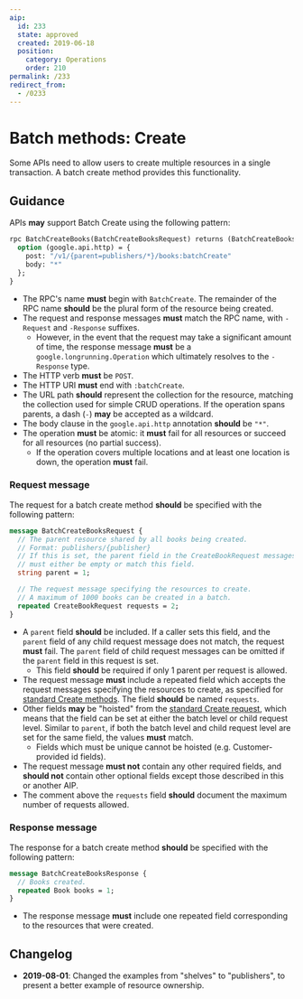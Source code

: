 ```yaml
---
aip:
  id: 233
  state: approved
  created: 2019-06-18
  position:
    category: Operations
    order: 210
permalink: /233
redirect_from:
  - /0233
---
```


# Batch methods: Create

Some APIs need to allow users to create multiple resources in a single
transaction. A batch create method provides this functionality.

## Guidance

APIs **may** support Batch Create using the following pattern:

```proto
rpc BatchCreateBooks(BatchCreateBooksRequest) returns (BatchCreateBooksResponse) {
  option (google.api.http) = {
    post: "/v1/{parent=publishers/*}/books:batchCreate"
    body: "*"
  };
}
```

- The RPC's name **must** begin with `BatchCreate`. The remainder of the RPC
  name **should** be the plural form of the resource being created.
- The request and response messages **must** match the RPC name, with
  `-Request` and `-Response` suffixes.
  - However, in the event that the request may take a significant amount of
    time, the response message **must** be a `google.longrunning.Operation`
    which ultimately resolves to the `-Response` type.
- The HTTP verb **must** be `POST`.
- The HTTP URI **must** end with `:batchCreate`.
- The URL path **should** represent the collection for the resource, matching
  the collection used for simple CRUD operations. If the operation spans
  parents, a dash (`-`) **may** be accepted as a wildcard.
- The body clause in the `google.api.http` annotation **should** be `"*"`.
- The operation **must** be atomic: it **must** fail for all resources or
  succeed for all resources (no partial success).
  - If the operation covers multiple locations and at least one location is
    down, the operation **must** fail.

### Request message

The request for a batch create method **should** be specified with the
following pattern:

```proto
message BatchCreateBooksRequest {
  // The parent resource shared by all books being created.
  // Format: publishers/{publisher}
  // If this is set, the parent field in the CreateBookRequest messages
  // must either be empty or match this field.
  string parent = 1;

  // The request message specifying the resources to create.
  // A maximum of 1000 books can be created in a batch.
  repeated CreateBookRequest requests = 2;
}
```

- A `parent` field **should** be included. If a caller sets this field, and the
  `parent` field of any child request message does not match, the request
  **must** fail. The `parent` field of child request messages can be omitted if
  the `parent` field in this request is set.
  - This field **should** be required if only 1 parent per request is allowed.
- The request message **must** include a repeated field which accepts the
  request messages specifying the resources to create, as specified for
  [standard Create methods][request-message]. The field **should** be named
  `requests`.
- Other fields **may** be "hoisted" from the [standard Create
  request][request-message], which means that the field can be set at either
  the batch level or child request level. Similar to `parent`, if both the
  batch level and child request level are set for the same field, the values
  **must** match.
  - Fields which must be unique cannot be hoisted (e.g. Customer-provided id
    fields).
- The request message **must not** contain any other required fields, and
  **should not** contain other optional fields except those described in this
  or another AIP.
- The comment above the `requests` field **should** document the maximum number
  of requests allowed.

### Response message

The response for a batch create method **should** be specified with the
following pattern:

```proto
message BatchCreateBooksResponse {
  // Books created.
  repeated Book books = 1;
}
```

- The response message **must** include one repeated field corresponding to the
  resources that were created.

[request-message]: ./0133.md#request-message

## Changelog

- **2019-08-01**: Changed the examples from "shelves" to "publishers", to
  present a better example of resource ownership.
